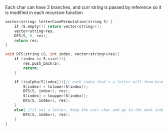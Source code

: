 Each char can have 2 branches, and curr string is passed by reference so it is modified in each recursive function

```cpp
vector<string> letterCasePermutation(string S) {
    if (S.empty()) return vector<string>();
    vector<string>res;
    DFS(S, 0, res);
    return res;
}

void DFS(string &S, int index, vector<string>&res){ 
    if (index == S.size()){ 
        res.push_back(S);
        return;
    }

    if (isalpha(S[index])){// each index that's a letter will form branches
        S[index] = tolower(S[index]);
        DFS(S, index+1, res); 
        S[index] = toupper(S[index]); 
        DFS(S, index+1, res);
    }
    else{ //if not a letter, keep the curr char and go to the next index
        DFS(S, index+1, res);
    }
}
```
